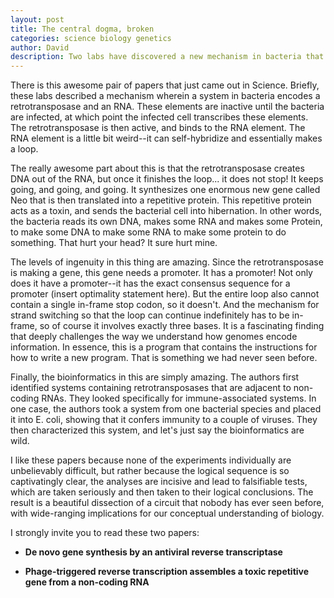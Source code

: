 ```yaml
---
layout: post
title: The central dogma, broken
categories: science biology genetics
author: David
description: Two labs have discovered a new mechanism in bacteria that allows them to synthesize a new gene from an RNA element. A gene that writes a gene. Wow.
---
```



There is this awesome pair of papers that just came out in Science. Briefly, these labs described a mechanism wherein a system in bacteria encodes a retrotransposase and an RNA. These elements are inactive until the bacteria are infected, at which point the infected cell transcribes these elements. The retrotransposase is then active, and binds to the RNA element. The RNA element is a little bit weird--it can self-hybridize and essentially makes a loop. 

The really awesome part about this is that the retrotransposase creates DNA out of the RNA, but once it finishes the loop... it does not stop! It keeps going, and going, and going. It synthesizes one enormous new gene called Neo that is then translated into a repetitive protein. This repetitive protein acts as a toxin, and sends the bacterial cell into hibernation. In other words, the bacteria reads its own DNA, makes some RNA and makes some Protein, to make some DNA to make some RNA to make some protein to do something. That hurt your head? It sure hurt mine.

The levels of ingenuity in this thing are amazing. Since the retrotransposase is making a gene, this gene needs a promoter. It has a promoter! Not only does it have a promoter--it has the exact consensus sequence for a promoter (insert optimality statement here). But the entire loop also cannot contain a single in-frame stop codon, so it doesn't. And the mechanism for strand switching so that the loop can continue indefinitely has to be in-frame, so of course it involves exactly three bases. It is a fascinating finding that deeply challenges the way we understand how genomes encode information. In essence, this is a program that contains the instructions for how to write a new program. That is something we had never seen before. 

Finally, the bioinformatics in this are simply amazing. The authors first identified systems containing retrotransposases that are adjacent to non-coding RNAs. They looked specifically for immune-associated systems. In one case, the authors took a system from one bacterial species and placed it into E. coli, showing that it confers immunity to a couple of viruses. They then characterized this system, and let's just say the bioinformatics are wild. 

I like these papers because none of the experiments individually are unbelievably difficult, but rather because the logical sequence is so captivatingly clear, the analyses are incisive and lead to falsifiable tests, which are taken seriously and then taken to their logical conclusions. The result is a beautiful dissection of a circuit that nobody has ever seen before, with wide-ranging implications for our conceptual understanding of biology.

I strongly invite you to read these two papers:

 * __De novo gene synthesis by an antiviral reverse transcriptase__

 * __Phage-triggered reverse transcription assembles a toxic repetitive gene from a non-coding RNA__
